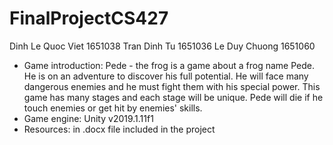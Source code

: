 # FinalProjectCS427
Dinh Le Quoc Viet   1651038
Tran Dinh Tu        1651036
Le Duy Chuong       1651060

  - Game introduction: Pede - the frog is a game about a frog name Pede. He is on an adventure to discover his full potential.
He will face many dangerous enemies and he must fight them with his special power. This game has many stages and each stage will
be unique. Pede will die if he touch enemies or get hit by enemies' skills.
  - Game engine: Unity v2019.1.11f1
  - Resources: in .docx file included in the project
